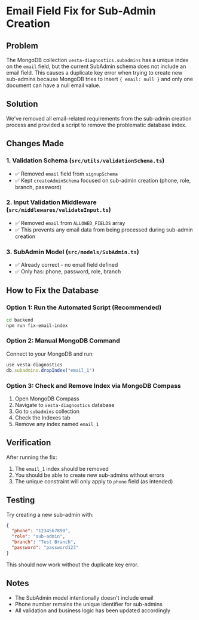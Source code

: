 # Email Field Fix for Sub-Admin Creation

## Problem
The MongoDB collection `vesta-diagnostics.subadmins` has a unique index on the `email` field, but the current SubAdmin schema does not include an email field. This causes a duplicate key error when trying to create new sub-admins because MongoDB tries to insert `{ email: null }` and only one document can have a null email value.

## Solution
We've removed all email-related requirements from the sub-admin creation process and provided a script to remove the problematic database index.

## Changes Made

### 1. Validation Schema (`src/utils/validationSchema.ts`)
- ✅ Removed `email` field from `signupSchema`
- ✅ Kept `createAdminSchema` focused on sub-admin creation (phone, role, branch, password)

### 2. Input Validation Middleware (`src/middlewares/validateInput.ts`)
- ✅ Removed `email` from `ALLOWED_FIELDS` array
- ✅ This prevents any email data from being processed during sub-admin creation

### 3. SubAdmin Model (`src/models/SubAdmin.ts`)
- ✅ Already correct - no email field defined
- ✅ Only has: phone, password, role, branch

## How to Fix the Database

### Option 1: Run the Automated Script (Recommended)
```bash
cd backend
npm run fix-email-index
```

### Option 2: Manual MongoDB Command
Connect to your MongoDB and run:
```js
use vesta-diagnostics
db.subadmins.dropIndex("email_1")
```

### Option 3: Check and Remove Index via MongoDB Compass
1. Open MongoDB Compass
2. Navigate to `vesta-diagnostics` database
3. Go to `subadmins` collection
4. Check the Indexes tab
5. Remove any index named `email_1`

## Verification
After running the fix:
1. The `email_1` index should be removed
2. You should be able to create new sub-admins without errors
3. The unique constraint will only apply to `phone` field (as intended)

## Testing
Try creating a new sub-admin with:
```json
{
  "phone": "1234567890",
  "role": "sub-admin",
  "branch": "Test Branch",
  "password": "password123"
}
```

This should now work without the duplicate key error.

## Notes
- The SubAdmin model intentionally doesn't include email
- Phone number remains the unique identifier for sub-admins
- All validation and business logic has been updated accordingly
